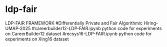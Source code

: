 # ldp-fair
LDP-FAIR FRAMEWORK
#Differentially Private and Fair Algorithmic Hiring-UMAP-2025
#careerbuilder12-LDP-FAIR.ipynb python code for experiments on CareerBuilder12 dataset
#recsys16-LDP-FAIR.ipynb python code for experiments on Xing16 dataset
